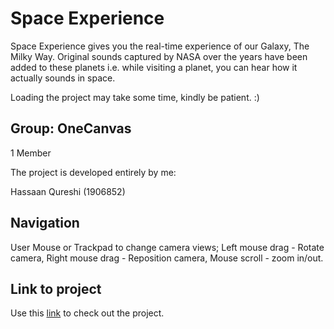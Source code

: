 # Space Experience

Space Experience gives you the real-time experience of our Galaxy, The Milky Way. Original sounds captured by NASA over the years have been added to these planets i.e. while visiting a planet, you can hear how it actually sounds in space.

Loading the project may take some time, kindly be patient. :)

## Group: OneCanvas
1 Member

The project is developed entirely by me:

Hassaan Qureshi (1906852)

## Navigation
User Mouse or Trackpad to change camera views; Left mouse drag - Rotate camera, Right mouse drag - Reposition camera, Mouse scroll - zoom in/out.

## Link to project
Use this [link](https://sapienzainteractivegraphicscourse.github.io/final-project-onecanvas/) to check out the project.
